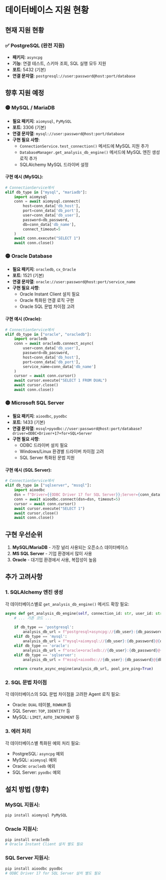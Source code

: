 # 데이터베이스 지원 현황

## 현재 지원 현황

### ✅ PostgreSQL (완전 지원)
- **패키지**: `asyncpg`
- **기능**: 연결 테스트, 스키마 조회, SQL 실행 모두 지원
- **포트**: 5432 (기본)
- **연결 문자열**: `postgresql://user:password@host:port/database`

## 향후 지원 예정

### 🟡 MySQL / MariaDB
- **필요 패키지**: `aiomysql`, `PyMySQL`
- **포트**: 3306 (기본)
- **연결 문자열**: `mysql://user:password@host:port/database`
- **구현 필요 사항**:
  - `ConnectionService.test_connection()` 메서드에 MySQL 지원 추가
  - `DatabaseManager.get_analysis_db_engine()` 메서드에 MySQL 엔진 생성 로직 추가
  - SQLAlchemy MySQL 드라이버 설정

#### 구현 예시 (MySQL):
```python
# ConnectionService에서
elif db_type in ["mysql", "mariadb"]:
    import aiomysql
    conn = await aiomysql.connect(
        host=conn_data['db_host'],
        port=conn_data['db_port'],
        user=conn_data['db_user'],
        password=db_password,
        db=conn_data['db_name'],
        connect_timeout=5
    )
    await conn.execute("SELECT 1")
    await conn.close()
```

### 🟡 Oracle Database
- **필요 패키지**: `oracledb`, `cx_Oracle`
- **포트**: 1521 (기본)
- **연결 문자열**: `oracle://user:password@host:port/service_name`
- **구현 필요 사항**:
  - Oracle Instant Client 설치 필요
  - Oracle 특화된 연결 로직 구현
  - Oracle SQL 문법 차이점 고려

#### 구현 예시 (Oracle):
```python
# ConnectionService에서
elif db_type in ["oracle", "oracledb"]:
    import oracledb
    conn = await oracledb.connect_async(
        user=conn_data['db_user'],
        password=db_password,
        host=conn_data['db_host'],
        port=conn_data['db_port'],
        service_name=conn_data['db_name']
    )
    cursor = await conn.cursor()
    await cursor.execute("SELECT 1 FROM DUAL")
    await cursor.close()
    await conn.close()
```

### 🟡 Microsoft SQL Server
- **필요 패키지**: `aioodbc`, `pyodbc`
- **포트**: 1433 (기본)
- **연결 문자열**: `mssql+pyodbc://user:password@host:port/database?driver=ODBC+Driver+17+for+SQL+Server`
- **구현 필요 사항**:
  - ODBC 드라이버 설치 필요
  - Windows/Linux 환경별 드라이버 차이점 고려
  - SQL Server 특화된 문법 지원

#### 구현 예시 (SQL Server):
```python
# ConnectionService에서
elif db_type in ["sqlserver", "mssql"]:
    import aioodbc
    dsn = f"Driver={{ODBC Driver 17 for SQL Server}};Server={conn_data['db_host']},{conn_data['db_port']};Database={conn_data['db_name']};Uid={conn_data['db_user']};Pwd={db_password};"
    conn = await aioodbc.connect(dsn=dsn, timeout=5)
    cursor = await conn.cursor()
    await cursor.execute("SELECT 1")
    await cursor.close()
    await conn.close()
```

## 구현 우선순위

1. **MySQL/MariaDB** - 가장 널리 사용되는 오픈소스 데이터베이스
2. **MS SQL Server** - 기업 환경에서 많이 사용
3. **Oracle** - 대기업 환경에서 사용, 복잡성이 높음

## 추가 고려사항

### 1. SQLAlchemy 엔진 생성
각 데이터베이스별로 `get_analysis_db_engine()` 메서드 확장 필요:

```python
async def get_analysis_db_engine(self, connection_id: str, user_id: str):
    # ... 기존 코드 ...
    
    if db_type == 'postgresql':
        analysis_db_url = f"postgresql+asyncpg://{db_user}:{db_password}@{db_host}:{db_port}/{db_name}"
    elif db_type == 'mysql':
        analysis_db_url = f"mysql+aiomysql://{db_user}:{db_password}@{db_host}:{db_port}/{db_name}"
    elif db_type == 'oracle':
        analysis_db_url = f"oracle+oracledb://{db_user}:{db_password}@{db_host}:{db_port}/{db_name}"
    elif db_type == 'sqlserver':
        analysis_db_url = f"mssql+aioodbc://{db_user}:{db_password}@{db_host}:{db_port}/{db_name}?driver=ODBC+Driver+17+for+SQL+Server"
    
    return create_async_engine(analysis_db_url, pool_pre_ping=True)
```

### 2. SQL 문법 차이점
각 데이터베이스의 SQL 문법 차이점을 고려한 Agent 로직 필요:
- Oracle: `DUAL` 테이블, `ROWNUM` 등
- SQL Server: `TOP`, `IDENTITY` 등  
- MySQL: `LIMIT`, `AUTO_INCREMENT` 등

### 3. 에러 처리
각 데이터베이스별 특화된 예외 처리 필요:
- PostgreSQL: `asyncpg` 예외
- MySQL: `aiomysql` 예외
- Oracle: `oracledb` 예외
- SQL Server: `pyodbc` 예외

## 설치 방법 (향후)

### MySQL 지원시:
```bash
pip install aiomysql PyMySQL
```

### Oracle 지원시:
```bash
pip install oracledb
# Oracle Instant Client 설치 별도 필요
```

### SQL Server 지원시:
```bash
pip install aioodbc pyodbc
# ODBC Driver 17 for SQL Server 설치 별도 필요
``` 